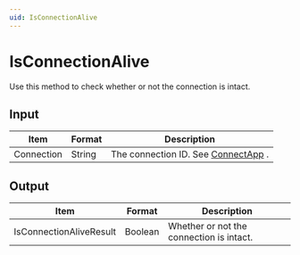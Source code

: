 ```yaml
---
uid: IsConnectionAlive
---
```


# IsConnectionAlive

Use this method to check whether or not the connection is intact.

## Input

| Item       | Format | Description                                                                      |
|------------|--------|----------------------------------------------------------------------------------|
| Connection | String | The connection ID. See [ConnectApp](xref:ConnectApp) . |

## Output

| Item                    | Format  | Description                              |
|-------------------------|---------|------------------------------------------|
| IsConnectionAliveResult | Boolean | Whether or not the connection is intact. |

